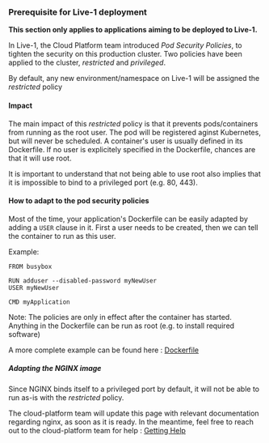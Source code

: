 ### Prerequisite for Live-1 deployment

**This section only applies to applications aiming to be deployed to Live-1.**

In Live-1, the Cloud Platform team introduced _Pod Security Policies_, to tighten the security on this production cluster.
Two policies have been applied to the cluster, _restricted_ and _privileged_.

By default, any new environment/namespace on Live-1 will be assigned the _restricted_ policy

#### Impact

The main impact of this _restricted_ policy is that it prevents pods/containers from running as the root user.
The pod will be registered aginst Kubernetes, but will never be scheduled.
A container's user is usually defined in its Dockerfile. If no user is explicitely specified in the Dockerfile, chances are that it will use root.

It is important to understand that not being able to use root also implies that it is impossible to bind to a privileged port (e.g. 80, 443).

#### How to adapt to the pod security policies

Most of the time, your application's Dockerfile can be easily adapted by adding a `USER` clause in it.
First a user needs to be created, then we can tell the container to run as this user.

Example:

```
FROM busybox

RUN adduser --disabled-password myNewUser
USER myNewUser

CMD myApplication
```

Note: The policies are only in effect after the container has started. Anything in the Dockerfile can be run as root (e.g. to install required software)

A more complete example can be found here :  [Dockerfile](https://github.com/ministryofjustice/cloud-platform-multi-container-demo-app/blob/master/rails-app/Dockerfile)

##### Adapting the NGINX image

Since NGINX binds itself to a privileged port by default, it will not be able to run as-is with the _restricted_ policy.

The cloud-platform team will update this page with relevant documentation regarding nginx, as soon as it is ready.
In the meantime, feel free to reach out to the cloud-platform team for help : [Getting Help](getting-help.html)
